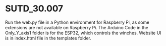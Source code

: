 # SUTD_30.007

Run the web.py file in a Python environment for Raspberry Pi, as some extensions are not available on Raspberry Pi.
The Arduino Code in the Only_Y_axis1 folder is for the ESP32, which controls the winches.
Website UI is in index.html file in the templates folder.
